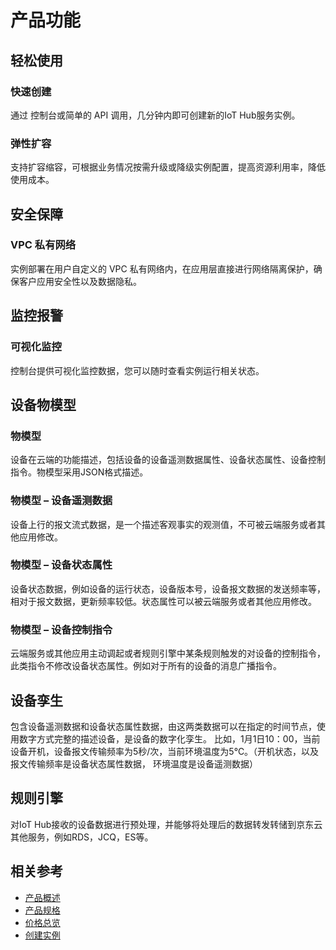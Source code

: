 # 产品功能

## 轻松使用

### 快速创建
通过 控制台或简单的 API 调用，几分钟内即可创建新的IoT Hub服务实例。

### 弹性扩容
支持扩容缩容，可根据业务情况按需升级或降级实例配置，提高资源利用率，降低使用成本。

## 安全保障
 
### VPC 私有网络
实例部署在用户自定义的 VPC 私有网络内，在应用层直接进行网络隔离保护，确保客户应用安全性以及数据隐私。

## 监控报警

### 可视化监控
控制台提供可视化监控数据，您可以随时查看实例运行相关状态。

## 设备物模型

### 物模型
设备在云端的功能描述，包括设备的设备遥测数据属性、设备状态属性、设备控制指令。物模型采用JSON格式描述。

### 物模型 – 设备遥测数据
设备上行的报文流式数据，是一个描述客观事实的观测值，不可被云端服务或者其他应用修改。

### 物模型 – 设备状态属性
设备状态数据，例如设备的运行状态，设备版本号，设备报文数据的发送频率等，相对于报文数据，更新频率较低。状态属性可以被云端服务或者其他应用修改。

### 物模型 – 设备控制指令
云端服务或其他应用主动调起或者规则引擎中某条规则触发的对设备的控制指令，此类指令不修改设备状态属性。例如对于所有的设备的消息广播指令。

## 设备孪生
包含设备遥测数据和设备状态属性数据，由这两类数据可以在指定的时间节点，使用数字方式完整的描述设备，是设备的数字化孪生。
比如，1月1日10：00，当前设备开机，设备报文传输频率为5秒/次，当前环境温度为5℃。（开机状态，以及报文传输频率是设备状态属性数据， 环境温度是设备遥测数据）

## 规则引擎
对IoT Hub接收的设备数据进行预处理，并能够将处理后的数据转发转储到京东云其他服务，例如RDS，JCQ，ES等。



## 相关参考

- [产品概述](../Introduction/Product-Overview.md)
- [产品规格](../Introduction/Specifications.md)
- [价格总览](../Pricing/Price-Overview.md)
- [创建实例](../Getting-Started/Create-Instance.md)


